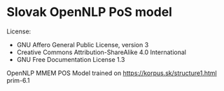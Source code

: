 # Slovak OpenNLP PoS model
License:
- GNU Affero General Public License, version 3
- Creative Commons Attribution-ShareAlike 4.0 International
- GNU Free Documentation License 1.3

OpenNLP MMEM POS Model trained on https://korpus.sk/structure1.html prim-6.1

